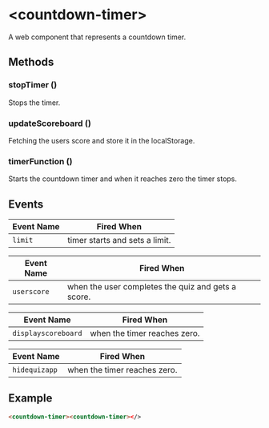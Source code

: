 # &lt;countdown-timer&gt;

A web component that represents a countdown timer.

## Methods

### stopTimer ()

Stops the timer.

###  updateScoreboard ()

Fetching the users score and store it in the localStorage.

###  timerFunction ()

Starts the countdown timer and when it reaches zero the timer stops.


## Events

| Event Name | Fired When |
|------------|------------|
| `limit`| timer starts and sets a limit.

| Event Name | Fired When |
|------------|------------|
| `userscore`| when the user completes the quiz and gets a score.


| Event Name | Fired When |
|------------|------------|
| `displayscoreboard`| when the timer reaches zero.

| Event Name | Fired When |
|------------|------------|
| `hidequizapp`| when the timer reaches zero.


## Example

```html
<countdown-timer><countdown-timer></>
```

